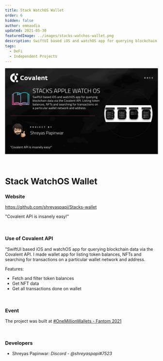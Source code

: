 ```yaml
---
title: Stack WatchOS Wallet
order: 6
hidden: false
author: emmaodia
updated: 2021-05-30
featuredImage: ../images/stacks-watchos-wallet.png
description: SwiftUI based iOS and watchOS app for querying blockchain data via the Covalent API. Listing token balances, NFTs and searching for transactions on a particular wallet network and address. 
tags: 
  - DeFi
  - Independent Projects
---
```


![Stack WatchOS Wallet Banner](../images/stacks-watchos-wallet.png)

&nbsp;
# Stack WatchOS Wallet

### Website
https://github.com/shreyaspapi/Stacks-wallet

<Aside>

"Covalent API is insanely easy!"

</Aside>

&nbsp;

### Use of Covalent API
"SwiftUI based iOS and watchOS app for querying blockchain data via the Covalent API. I made wallet app for listing token balances, NFTs and searching for transactions on a particular wallet network and address. 

Features: 
- Fetch and filter token balances
- Get NFT data
- Get all transactions done on wallet


&nbsp;

### Event
The project was built at [#OneMillionWallets - Fantom 2021](https://www.covalenthq.com/blog/omw-fantom-winners/)

&nbsp;

### Developers

- Shreyas Papinwar: *Discord - @shreyaspapi#7523*
